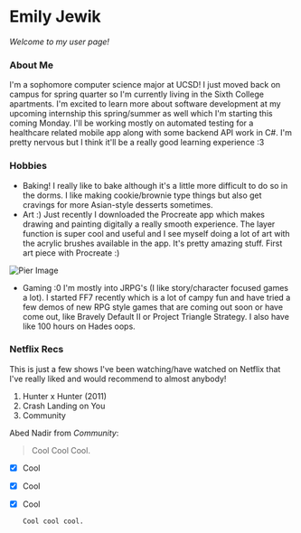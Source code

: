 # Emily Jewik

 *Welcome to my user page!*
 ### About Me
 I'm a sophomore computer science major at UCSD! I just moved back on campus for spring quarter so I'm currently living in the Sixth College apartments. I'm excited to learn more about software development at my upcoming internship this spring/summer as well which I'm starting this coming Monday. I'll be working mostly on automated testing for a healthcare related mobile app along with some backend API work in C#. I'm pretty nervous but I think it'll be a really good learning experience :3
 
 ### Hobbies
  - Baking! I really like to bake although it's a little more difficult to do so in the dorms. I like making cookie/brownie type things but also get cravings for more Asian-style desserts sometimes.
  - Art :) Just recently I downloaded the Procreate app which makes drawing and painting digitally a really smooth experience. The layer function is super cool and useful and I see myself doing a lot of art with the acrylic brushes available in the app. It's pretty amazing stuff. 
  First art piece with Procreate :)

  ![Pier Image](Pier.PNG)
  - Gaming :0 I'm mostly into JRPG's (I like story/character focused games a lot). I started FF7 recently which is a lot of campy fun and have tried a few demos of new RPG style games that are coming out soon or have come out, like Bravely Default II or Project Triangle Strategy. I also have like 100 hours on Hades oops.

### Netflix Recs
This is just a few shows I've been watching/have watched on Netflix that I've really liked and would recommend to almost anybody!
1. Hunter x Hunter (2011)
2. Crash Landing on You
3. Community

Abed Nadir from *Community*:
> Cool Cool Cool.

 - [x] Cool
 - [x] Cool
 - [x] Cool

    ```Cool cool cool.```
